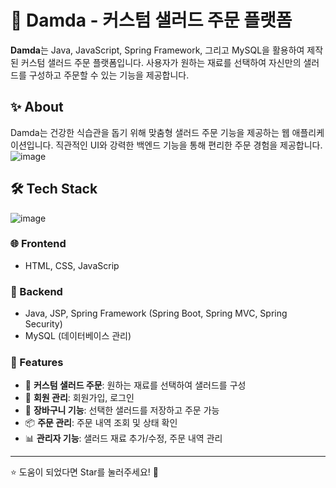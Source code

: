 # 🥗 Damda - 커스텀 샐러드 주문 플랫폼

**Damda**는 Java, JavaScript, Spring Framework, 그리고 MySQL을 활용하여 제작된 커스텀 샐러드 주문 플랫폼입니다. 사용자가 원하는 재료를 선택하여 자신만의 샐러드를 구성하고 주문할 수 있는 기능을 제공합니다.

## ✨ About
Damda는 건강한 식습관을 돕기 위해 맞춤형 샐러드 주문 기능을 제공하는 웹 애플리케이션입니다. 직관적인 UI와 강력한 백엔드 기능을 통해 편리한 주문 경험을 제공합니다.
![image](https://github.com/user-attachments/assets/e848ff99-3516-4b5d-8117-fd863115061d)

## 🛠 Tech Stack
![image](https://github.com/user-attachments/assets/1683701d-2fc5-4baa-be7b-95ea699349df)

### 🌐 Frontend
- HTML, CSS, JavaScrip

### 🔧 Backend
- Java, JSP, Spring Framework (Spring Boot, Spring MVC, Spring Security)
- MySQL (데이터베이스 관리)

### 🚀 Features
- 🥬 **커스텀 샐러드 주문**: 원하는 재료를 선택하여 샐러드를 구성
- 🔑 **회원 관리**: 회원가입, 로그인
- 🛒 **장바구니 기능**: 선택한 샐러드를 저장하고 주문 가능
- 📦 **주문 관리**: 주문 내역 조회 및 상태 확인
- 📊 **관리자 기능**: 샐러드 재료 추가/수정, 주문 내역 관리

---
⭐ 도움이 되었다면 Star를 눌러주세요! 🚀
